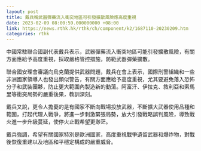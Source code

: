 ```yaml
---
layout: post
title: 戴兵稱武器彈藥流入衝突地區可引發擴散風險應高度重視
date: 2023-02-09 08:00:59.000000000 +08:00
link: https://news.rthk.hk/rthk/ch/component/k2/1687110-20230209.htm
categories: rthk
---
```


中國常駐聯合國副代表戴兵表示，武器彈藥流入衝突地區可能引發擴散風險，有關方面應給予高度重視，採取嚴格管控措施，防範武器彈藥擴散。

聯合國安理會審議向烏克蘭提供武器問題，戴兵在會上表示，國際刑警組織和一些非洲國家領導人也發出類似警告，有關方面應給予高度重視，尤其要避免落入恐怖分子和武裝團夥，防止更大範圍內製造新的動蕩。阿富汗、伊拉克、敘利亞和索馬里等衝突局勢的嚴重後果，教訓深刻。

戴兵又說，更令人擔憂的是有國家不斷向戰場投放武器，不斷擴大武器使用品種和範圍，打起代理人戰爭，將進一步刺激緊張局勢，放大引發戰略誤判風險，導致戰火進一步升級蔓延，使停火止戰希望更渺茫。

戴兵強調，希望有關國家特別是歐洲國家，高度重視戰爭遺留武器和爆炸物，對戰後恢復重建以及地區和平穩定構成的嚴重威脅。
